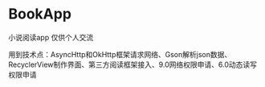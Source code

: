 # BookApp
小说阅读app
仅供个人交流

用到技术点：AsyncHttp和OkHttp框架请求网络、Gson解析json数据、RecyclerView制作界面、第三方阅读框架接入、9.0网络权限申请、6.0动态读写权限申请
